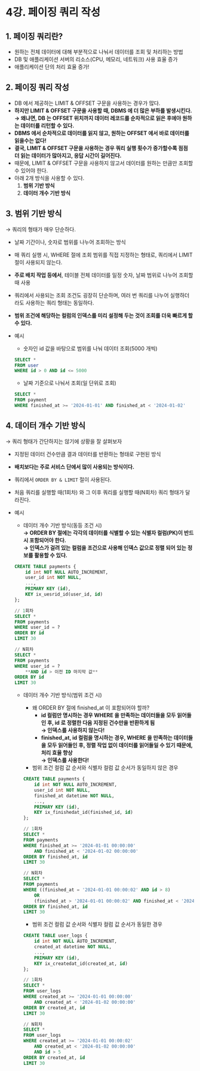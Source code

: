 # 4강. 페이징 쿼리 작성

## 1. 페이징 쿼리란?

* 원하는 전체 데이터에 대해 부분적으로 나눠서 데이터를 조회 및 처리하는 방법
* DB 및 애플리케이션 서버의 리소스(CPU, 메모리, 네트워크) 사용 효율 증가
* 애플리케이션 단의 처리 효율 증가!

## 2. 페이징 쿼리 작성

* DB 에서 제공하는 LIMIT & OFFSET 구문을 사용하는 경우가 많다.
* **하지만 LIMIT & OFFSET 구문을 사용할 때, DBMS 에 더 많은 부하를 발생시킨다.** \
  **→ 왜냐면, DB 는 OFFSET 위치까지 데이터 레코드를 순차적으로 읽은 후에야 원하는 데이터를 리턴할 수 있다.**
* **DBMS 에서 순차적으로 데이터를 읽지 않고, 원하는 OFFSET 에서 바로 데이터를 읽을수는 없다!**
* **결국, LIMIT & OFFSET 구문을 사용하는 경우 쿼리 실행 횟수가 증가할수록 점점 더 읽는 데이터가 많아지고, 응답 시간이 길어진다.**
* 때문에, LIMIT & OFFSET 구문을 사용하지 않고서 데이터를 원하는 만큼만 조회할 수 있어야 한다.
* 아래 2개 방식을 사용할 수 있다.
  1. **범위 기반 방식**
  2. **데이터 개수 기반 방식**

## 3. 범위 기반 방식

→ 쿼리의 형태가 매우 단순하다.

* 날짜 기간이나, 숫자로 범위를 나누어 조회하는 방식
* 매 쿼리 실행 시, WHERE 절에 조회 범위를 직접 지정하는 형태로, 쿼리에서 LIMIT 절이 사용되지 않는다.
* **주로 배치 작업 등에서**, 테이블 전체 데이터를 일정 숫자, 날짜 범위로 나누어 조회할 때 사용
* 쿼리에서 사용되는 조회 조건도 굉장히 단순하며, 여러 번 쿼리를 나누어 실행하더라도 사용하는 쿼리 형태는 동일하다.
* **범위 조건에 해당하는 컬럼의 인덱스를 미리 설정해 두는 것이 조회를 더욱 빠르게 할 수 있다.**
*   예시

    * 숫자인 id 값을 바탕으로 범위를 나눠 데이터 조회(5000 개씩)

    ```sql
    SELECT * 
    FROM user
    WHERE id > 0 AND id <= 5000
    ```

    * 날짜 기준으로 나눠서 조회(일 단위로 조회)

    ```sql
    SELECT *
    FROM payment 
    WHERE finished_at >= '2024-01-01' AND finished_at < '2024-01-02'
    ```

## 4. 데이터 개수 기반 방식

→ 쿼리 형태가 간단하지는 않기에 상황을 잘 살펴보자

* 지정된 데이터 건수만큼 결과 데이터를 반환하는 형태로 구현된 방식
* **배치보다는 주로 서비스 단에서 많이 사용되는 방식이다.**
* 쿼리에서 `ORDER BY & LIMIT` 절이 사용된다.
* 처음 쿼리를 실행할 때(1회차) 와 그 이후 쿼리를 실행할 때(N회차) 쿼리 형태가 달라진다.
*   예시

    * 데이터 개수 기반 방식(동등 조건 시) \
      **→ ORDER BY 절에는 각각의 데이터를 식별할 수 있는 식별자 컬럼(PK)이 반드시 포함되어야 한다.** \
      **→ 인덱스가 걸려 있는 컬럼을 조건으로 사용해 인덱스 값으로 정렬 되어 있는 정보를 활용할 수 있다.**

    ```sql
    CREATE TABLE payments {
    	id int NOT NULL AUTO_INCREMENT,
    	user_id int NOT NULL,
    	..., 
    	PRIMARY KEY (id),
    	KEY ix_uesrid_id(user_id, id)
    };

    // 1회차 
    SELECT *
    FROM payments
    WHERE user_id = ? 
    ORDER BY id
    LIMIT 30 

    // N회차
    SELECT *
    FROM payments
    WHERE user_id = ? 
    	**AND id > 이전 ID 마지막 값** 
    ORDER BY id
    LIMIT 30 
    ```

    *   데이터 개수 기반 방식(범위 조건 시)

        * 왜 ORDER BY 절에 finished\_at 이 포함되어야 할까?
          * **id 컬럼만 명시하는 경우 WHERE 을 만족하는 데이터들을 모두 읽어들인 후, id 로 정렬한 다음 지정된 건수만을 반환하게 됨** \
            **→ 인덱스를 사용하지 않는다!**
          * **finished\_at, id 컬럼을 명시하는 경우, WHERE 을 만족하는 데이터들을 모두 읽어들인 후, 정렬 작업 없이 데이터를 읽어들일 수 있기 때문에, 처리 효율 향상** \
            **→ 인덱스를 사용한다!**
        * 범위 조건 컬럼 값 순서와 식별자 컬럼 값 순서가 동일하지 않은 경우

        ```sql
        CREATE TABLE payments {
        	id int NOT NULL AUTO_INCREMENT,
        	user_id int NOT NULL,
        	finished_at datetime NOT NULL,
        	..., 
        	PRIMARY KEY (id),
        	KEY ix_finishedat_id(finished_id, id)
        };

        // 1회차 
        SELECT *
        FROM payments 
        WHERE finished_at >= '2024-01-01 00:00:00'
        	AND finished_at < '2024-01-02 00:00:00'
        ORDER BY finished_at, id 
        LIMIT 30 

        // N회차 
        SELECT *
        FROM payments 
        WHERE ((finished_at = '2024-01-01 00:00:02' AND id > 8) 
        	OR 
        	(finished_at > '2024-01-01 00:00:02' AND finished_at < '2024-01-02 00:00:00')
        ORDER BY finished_at, id 
        LIMIT 30 
        ```

        * 범위 조건 컬럼 값 순서와 식별자 컬럼 값 순서가 동일한 경우

        ```sql
        CREATE TABLE user_logs {
        	id int NOT NULL AUTO_INCREMENT,
        	created_at datetime NOT NULL,
        	..., 
        	PRIMARY KEY (id),
        	KEY ix_createdat_id(created_at, id)
        };

        // 1회차 
        SELECT *
        FROM user_logs 
        WHERE created_at >= '2024-01-01 00:00:00'
        	AND created_at < '2024-01-02 00:00:00'
        ORDER BY created_at, id 
        LIMIT 30 

        // N회차 
        SELECT *
        FROM user_logs 
        WHERE created_at >= '2024-01-01 00:00:02'
        	AND created_at < '2024-01-02 00:00:00'
        	AND id > 5
        ORDER BY created_at, id 
        LIMIT 30 
        ```
